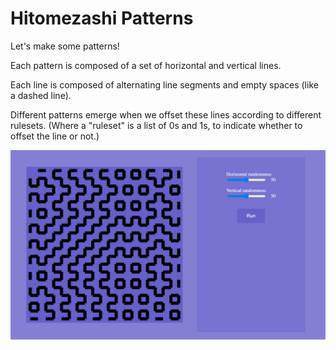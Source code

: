 # Hitomezashi Patterns

Let's make some patterns!

Each pattern is composed of a set of horizontal and vertical lines.

Each line is composed of alternating line segments and empty spaces (like a dashed line).

Different patterns emerge when we offset these lines according to different rulesets. (Where a "ruleset" is a list of 0s and 1s, to indicate whether to offset the line or not.)

![Hitomezashi](hito2.png)
